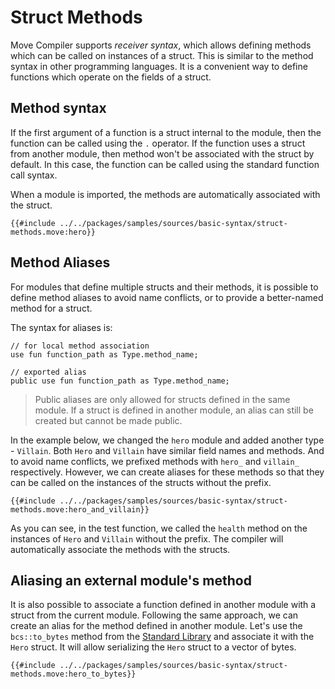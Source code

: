 # Struct Methods

Move Compiler supports *receiver syntax*, which allows defining methods which can be called on instances of a struct. This is similar to the method syntax in other programming languages. It is a convenient way to define functions which operate on the fields of a struct.

## Method syntax

If the first argument of a function is a struct internal to the module, then the function can be called using the `.` operator. If the function uses a struct from another module, then method won't be associated with the struct by default. In this case, the function can be called using the standard function call syntax.

When a module is imported, the methods are automatically associated with the struct.

```move
{{#include ../../packages/samples/sources/basic-syntax/struct-methods.move:hero}}
```

## Method Aliases

For modules that define multiple structs and their methods, it is possible to define method aliases to avoid name conflicts, or to provide a better-named method for a struct.

The syntax for aliases is:
```move
// for local method association
use fun function_path as Type.method_name;

// exported alias
public use fun function_path as Type.method_name;
```

> Public aliases are only allowed for structs defined in the same module. If a struct is defined in another module, an alias can still be created but cannot be made public.

In the example below, we changed the `hero` module and added another type - `Villain`. Both `Hero` and `Villain` have similar field names and methods. And to avoid name conflicts, we prefixed methods with `hero_` and `villain_` respectively. However, we can create aliases for these methods so that they can be called on the instances of the structs without the prefix.

```move
{{#include ../../packages/samples/sources/basic-syntax/struct-methods.move:hero_and_villain}}
```

As you can see, in the test function, we called the `health` method on the instances of `Hero` and `Villain` without the prefix. The compiler will automatically associate the methods with the structs.

## Aliasing an external module's method

It is also possible to associate a function defined in another module with a struct from the current module. Following the same approach, we can create an alias for the method defined in another module. Let's use the `bcs::to_bytes` method from the [Standard Library](./standard-library.md) and associate it with the `Hero` struct. It will allow serializing the `Hero` struct to a vector of bytes.

```move
{{#include ../../packages/samples/sources/basic-syntax/struct-methods.move:hero_to_bytes}}
```
